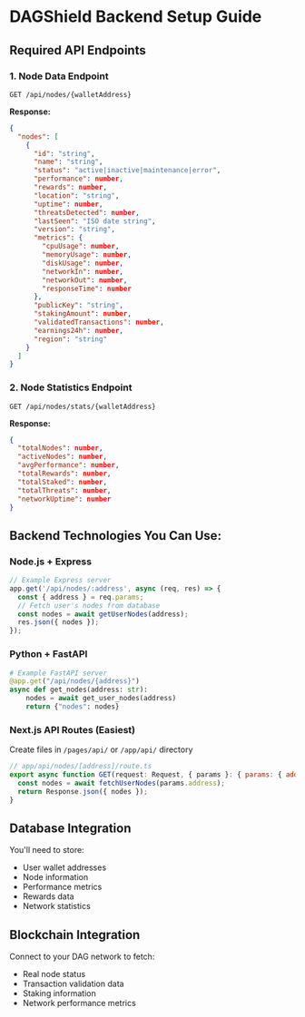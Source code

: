 # DAGShield Backend Setup Guide

## Required API Endpoints

### 1. Node Data Endpoint
```
GET /api/nodes/{walletAddress}
```
**Response:**
```json
{
  "nodes": [
    {
      "id": "string",
      "name": "string", 
      "status": "active|inactive|maintenance|error",
      "performance": number,
      "rewards": number,
      "location": "string",
      "uptime": number,
      "threatsDetected": number,
      "lastSeen": "ISO date string",
      "version": "string",
      "metrics": {
        "cpuUsage": number,
        "memoryUsage": number,
        "diskUsage": number,
        "networkIn": number,
        "networkOut": number,
        "responseTime": number
      },
      "publicKey": "string",
      "stakingAmount": number,
      "validatedTransactions": number,
      "earnings24h": number,
      "region": "string"
    }
  ]
}
```

### 2. Node Statistics Endpoint
```
GET /api/nodes/stats/{walletAddress}
```
**Response:**
```json
{
  "totalNodes": number,
  "activeNodes": number,
  "avgPerformance": number,
  "totalRewards": number,
  "totalStaked": number,
  "totalThreats": number,
  "networkUptime": number
}
```

## Backend Technologies You Can Use:

### Node.js + Express
```javascript
// Example Express server
app.get('/api/nodes/:address', async (req, res) => {
  const { address } = req.params;
  // Fetch user's nodes from database
  const nodes = await getUserNodes(address);
  res.json({ nodes });
});
```

### Python + FastAPI
```python
# Example FastAPI server
@app.get("/api/nodes/{address}")
async def get_nodes(address: str):
    nodes = await get_user_nodes(address)
    return {"nodes": nodes}
```

### Next.js API Routes (Easiest)
Create files in `/pages/api/` or `/app/api/` directory
```javascript
// app/api/nodes/[address]/route.ts
export async function GET(request: Request, { params }: { params: { address: string } }) {
  const nodes = await fetchUserNodes(params.address);
  return Response.json({ nodes });
}
```

## Database Integration
You'll need to store:
- User wallet addresses
- Node information
- Performance metrics
- Rewards data
- Network statistics

## Blockchain Integration
Connect to your DAG network to fetch:
- Real node status
- Transaction validation data
- Staking information
- Network performance metrics
